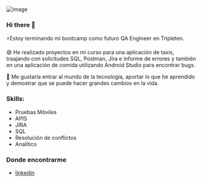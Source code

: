 ![image](https://github.com/pablogomez59/pablogomez59/assets/167910683/5a3403b2-88bc-434c-967c-024a900a2a04)





### Hi there 👋

⚡Estoy terminando mi bootcamp como futuro QA Engineer en Tripleten.

😄 He realizado proyectos en mi curso para una aplicación de taxis, traajando con solicitudes SQL, Postman, Jira e informe de errores y también en una aplicación de comida utilizando Android Studio para encontrar bugs.

🤔 Me gustaría entrar al mundo de la tecnología, aportar lo que he aprendido y demostrar que se puede hacer grandes cambios en la vida.

<!--
**pablogomez59/pablogomez59** is a ✨ _special_ ✨ repository because its `README.md` (this file) appears on your GitHub profile.

Here are some ideas to get you started:

- 🔭 I’m currently working on ...
- 🌱 I’m currently learning ...
- 👯 I’m looking to collaborate on ...
- 🤔 I’m looking for help with ...
- 💬 Ask me about ...
- 📫 How to reach me: ...
- 😄 Pronouns: ...
- ⚡ Fun fact: ...
-->
### Skills:  
- Pruebas Móviles 
- APIS  
- JIRA
- SQL     
- Resolución de conflictos
- Analítico

### Donde encontrarme
- [linkedin](https://www.linkedin.com/public-profile/settings?trk=d_flagship3_profile_self_view_public_profile)

